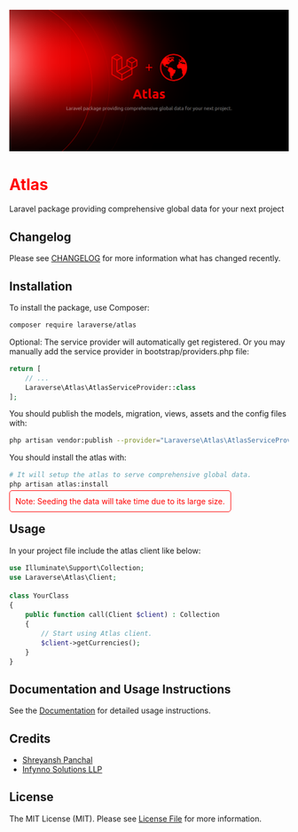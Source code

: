 <p align="center"><img src="/resources/banners/atlas-dark.png" alt="Atlas"></p>

# <span style="color:red;">Atlas</span>

Laravel package providing comprehensive global data for your next project


## Changelog

Please see [CHANGELOG](CHANGELOG.md) for more information what has changed recently.


## Installation

To install the package, use Composer:

```bash
composer require laraverse/atlas
```

Optional: The service provider will automatically get registered. Or you may manually add the service provider in bootstrap/providers.php file:


```php
return [
    // ...
    Laraverse\Atlas\AtlasServiceProvider::class
];
```

You should publish the models, migration, views, assets and the config files with:

```bash
php artisan vendor:publish --provider="Laraverse\Atlas\AtlasServiceProvider"
```

You should install the atlas with:

```bash
# It will setup the atlas to serve comprehensive global data.
php artisan atlas:install
```

<span style="color:red; border: 1px solid red; padding: 10px; border-radius: 5px;">
    Note: Seeding the data will take time due to its large size.
</span>

## Usage

In your project file include the atlas client like below:

```php
use Illuminate\Support\Collection;
use Laraverse\Atlas\Client;

class YourClass
{
    public function call(Client $client) : Collection
    {
        // Start using Atlas client.
        $client->getCurrencies();
    }
}
```
## Documentation and Usage Instructions

See the  [Documentation](DOCUMENTATION.md) for detailed usage instructions.

## Credits

- [Shreyansh Panchal](https://github.com/theshreyanshpanchal)
- [Infynno Solutions LLP](https://infynno.com)

## License

The MIT License (MIT). Please see [License File](LICENSE.md) for more information.
